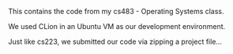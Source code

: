 This contains the code from my cs483 - Operating Systems class.

We used CLion in an Ubuntu VM as our development environment.

Just like cs223, we submitted our code via zipping a project file...
